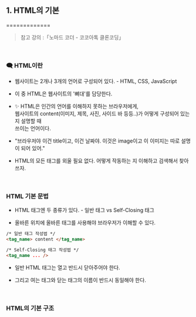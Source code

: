 ## 1. HTML의 기본
=============
>  참고 강의 :「노마드 코더 - 코코아톡 클론코딩」

<br/>

### 🗨 HTML이란

*  웹사이트는 2개나 3개의 언어로 구성되어 있다. - HTML, CSS, JavaScript

* 이 중 HTML은 웹사이트의 '뼈대'를 담당한다.

* ✨ HTML은 인간의 언어를 이해하지 못하는 브라우저에게,     
웹사이트의 content(이미지, 제목, 사진, 사이드 바 등등..)가 어떻게 구성되어 있는지 설명할 때  
쓰이는 언어이다.   

*   "브라우저야 이건 title이고, 이건 날짜야. 이것은 image이고 이 이미지는 따로 설명이 되어 있어."

* HTML의 모든 태그를 외울 필요 없다. 어떻게 작동하는 지 이해하고 검색해서 찾아 쓰자.

<br/>

### HTML 기본 문법

* HTML 태그엔 두 종류가 있다. - 일반 태그 vs Self-Closing 태그

* 올바른 위치에 올바른 태그를 사용해야 브라우저가 이해할 수 있다.

```html
/* 일반 태그 작성법 */
<tag_name> content </tag_name>

/* Self-Closing 태그 작성법 */
<tag_name ... />
```
* 일반 HTML 태그는 열고 반드시 닫아주어야 한다.

* 그리고 여는 태그와 닫는 태그의 이름이 반드시 동일해야 한다.

<br/>

### HTML의 기본 구조


